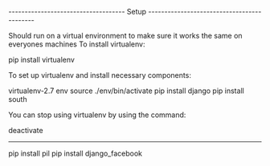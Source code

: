 ------------------------------------ Setup -------------------------------------------

Should run on a virtual environment to make sure it works the same on everyones machines
To install virtualenv:

pip install virtualenv

To set up virtualenv and install necessary components:

virtualenv-2.7 env
source ./env/bin/activate
pip install django
pip install south

You can stop using virtualenv by using the command:

deactivate

-------------------------------------------------------------------------------------------

pip install pil
pip install django_facebook